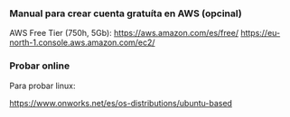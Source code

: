 
### Manual para crear cuenta gratuíta en AWS (opcinal)
AWS Free Tier (750h,  5Gb): https://aws.amazon.com/es/free/
https://eu-north-1.console.aws.amazon.com/ec2/

### Probar online

Para probar linux: 

https://www.onworks.net/es/os-distributions/ubuntu-based